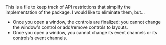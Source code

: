 This is a file to keep track of API restrictions that simplify the implementation of the package. I would like to eliminate them, but...

- Once you open a window, the controls are finalized: you cannot change the window's control or add/remove controls to layouts.
- Once you open a window, you cannot change its event channels or its controls's event channels.
